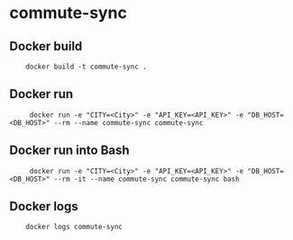 commute-sync
============


Docker build
------------

```
    docker build -t commute-sync .
```


Docker run
----------

```
     docker run -e "CITY=<City>" -e "API_KEY=<API_KEY>" -e "DB_HOST=<DB_HOST>" --rm --name commute-sync commute-sync
```


Docker run into Bash
--------------------

```
     docker run -e "CITY=<City>" -e "API_KEY=<API_KEY>" -e "DB_HOST=<DB_HOST>" --rm -it --name commute-sync commute-sync bash
```

Docker logs
-----------

```
    docker logs commute-sync
```